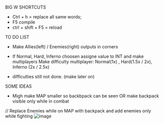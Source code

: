 BIG W SHORTCUTS
- Ctrl + h = replace all same words;
- F5 compile
- ctrl + shift + F5 = reload


TO DO LIST
- Make Allies(left) / Enemies(right) outputs in corners

- If Normal, Hard, Inferno choosen assigne value to INT and make multiplayers
Make difficulty multiplayer: Normal(1x) , Hard(1.5x / 2x), Inferno (2x / 2.5x)
- difficulties still not done. (make later on)


SOME IDEAS
- Migh make MAP smaller so backbpack can be seen OR make backpack visible only while in combat

// Replace Enemies while on MAP with backpack and add enemies only while fighting
![image](https://github.com/skrinal/DungeonStuff/assets/115153680/9f1da854-89bf-4f29-be4f-2560183c77ff)
